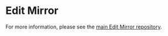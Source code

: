 # Edit Mirror

For more information, please see the
[main Edit Mirror repository](https://github.com/plait-lab/edit-mirror).
